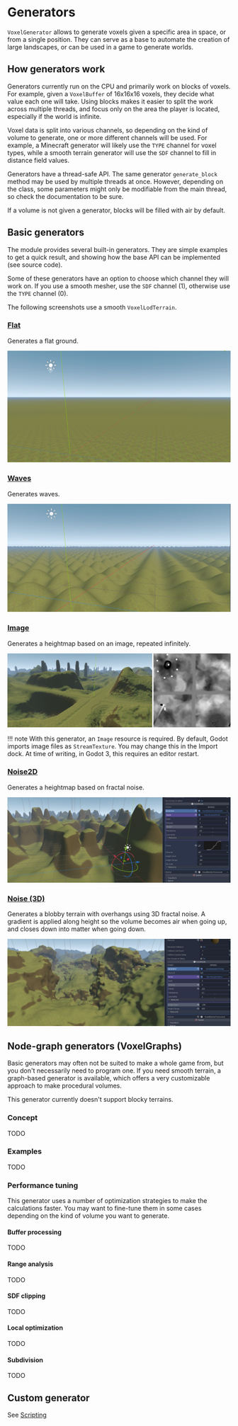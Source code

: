 Generators
=============

`VoxelGenerator` allows to generate voxels given a specific area in space, or from a single position. They can serve as a base to automate the creation of large landscapes, or can be used in a game to generate worlds.


How generators work
----------------------

Generators currently run on the CPU and primarily work on blocks of voxels. For example, given a `VoxelBuffer` of 16x16x16 voxels, they decide what value each one will take. Using blocks makes it easier to split the work across multiple threads, and focus only on the area the player is located, especially if the world is infinite.

Voxel data is split into various channels, so depending on the kind of volume to generate, one or more different channels will be used. For example, a Minecraft generator will likely use the `TYPE` channel for voxel types, while a smooth terrain generator will use the `SDF` channel to fill in distance field values.

Generators have a thread-safe API. The same generator `generate_block` method may be used by multiple threads at once. However, depending on the class, some parameters might only be modifiable from the main thread, so check the documentation to be sure.

If a volume is not given a generator, blocks will be filled with air by default.


Basic generators
-------------------

The module provides several built-in generators. They are simple examples to get a quick result, and showing how the base API can be implemented (see source code).

Some of these generators have an option to choose which channel they will work on. If you use a smooth mesher, use the `SDF` channel (1), otherwise use the `TYPE` channel (0).

The following screenshots use a smooth `VoxelLodTerrain`.

### [Flat](api/VoxelGeneratorFlat.md)

Generates a flat ground.

![Screenshot of flat generator](images/generator_flat.png)

### [Waves](api/VoxelGeneratorWaves.md)

Generates waves.

![Screenshot of waves generator](images/generator_waves.png)

### [Image](api/VoxelGeneratorImage.md)

Generates a heightmap based on an image, repeated infinitely.

![Screenshot of image generator](images/generator_image.png)

!!! note
    With this generator, an `Image` resource is required. By default, Godot imports image files as `StreamTexture`. You may change this in the Import dock. At time of writing, in Godot 3, this requires an editor restart.

### [Noise2D](api/VoxelGeneratorNoise2D.md)

Generates a heightmap based on fractal noise.

![Screenshot of 2D noise generator](images/generator_noise2d.png)

### [Noise (3D)](api/VoxelGeneratorNoise3D)

Generates a blobby terrain with overhangs using 3D fractal noise. A gradient is applied along height so the volume becomes air when going up, and closes down into matter when going down.

![Screenshot of 3D noise generator](images/generator_noise3d.png)


Node-graph generators (VoxelGraphs)
------------------------------------

Basic generators may often not be suited to make a whole game from, but you don't necessarily need to program one. If you need smooth terrain, a graph-based generator is available, which offers a very customizable approach to make procedural volumes.

This generator currently doesn't support blocky terrains.

### Concept

TODO

### Examples

TODO

### Performance tuning

This generator uses a number of optimization strategies to make the calculations faster. You may want to fine-tune them in some cases depending on the kind of volume you want to generate.

#### Buffer processing

TODO

#### Range analysis

TODO

#### SDF clipping

TODO

#### Local optimization

TODO

#### Subdivision

TODO


Custom generator
-----------------

See [Scripting](scripting.md)

